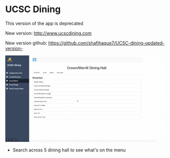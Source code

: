 # UCSC Dining
This version of the app is deprecated

New version: http://www.ucscdining.com

New version github: https://github.com/shafihaque7/UCSC-dining-updated-version-


![main](https://github.com/shafihaque7/Website/blob/master/demo1.gif)


- Search across 5 dining hall to see what's on the menu
